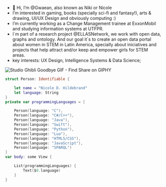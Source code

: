 
 

- 👋 Hi, I’m @Gwaean, also known as Niki or Nicole
-  I’m interested in gaming, books (specially sci-fi and fantasy!), arts & drawing, UI/UX Design and obviously computing :) 
-  I’m currently working as a Change Management trainee at ExxonMobil and studying information systems at UTFPR.
-  I´m part of a research project @ELLASNetwork, we work with open data, graphs and ontology. And our goal it´s to create an open data portal about women in STEM in Latin America, specially about iniciatives and projects that help attract and/or keep and empower girls for STEM areas.
-  key interests: UX Design, Intelligence Systems & Data Science;

![Studio Ghibli Goodbye GIF - Find   Share on GIPHY](https://user-images.githubusercontent.com/56048874/178127308-d6f1f6f7-9388-429d-9431-2fb7a23ee7f2.gif)

```swift
struct Person: Identifiable {

    let name = "Nicole D. Hildebrand"
    let language: String
}
private var programmingLanguages = [

    Person(language: "C"),
    Person(language: "C#/C++"),
    Person(language: "Java"),
    Person(language: "Swift"),
    Person(language: "Python"),
    Person(language: "Lua"),
    Person(language: "HTML5/CSS"),
    Person(language: "JavaScript"),
    Person(language: "SPARQL")
]
var body: some View {

    List(programmingLanguages) {
        Text($0.language)
    }
}
```


